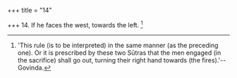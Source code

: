 +++
title = "14"

+++
14. If he faces the west, towards the left. [^10] 


[^10]:  'This rule (is to be interpreted) in the same manner (as the preceding one). Or it is prescribed by these two Sūtras that the men engaged (in the sacrifice) shall go out, turning their right hand towards (the fires).'--Govinda.
